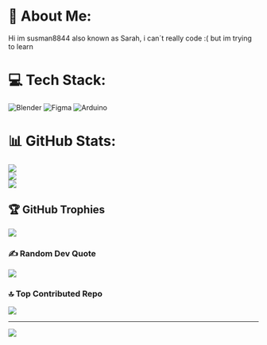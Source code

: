 # 💫 About Me:
Hi im susman8844 also known as Sarah, i can´t really code :( but im trying to learn


# 💻 Tech Stack:
![Blender](https://img.shields.io/badge/blender-%23F5792A.svg?style=for-the-badge&logo=blender&logoColor=white) ![Figma](https://img.shields.io/badge/figma-%23F24E1E.svg?style=for-the-badge&logo=figma&logoColor=white) ![Arduino](https://img.shields.io/badge/-Arduino-00979D?style=for-the-badge&logo=Arduino&logoColor=white)
# 📊 GitHub Stats:
![](https://github-readme-stats.vercel.app/api?username=SUSman8844&theme=material-palenight&hide_border=false&include_all_commits=true&count_private=false)<br/>
![](https://github-readme-streak-stats.herokuapp.com/?user=SUSman8844&theme=material-palenight&hide_border=false)<br/>
![](https://github-readme-stats.vercel.app/api/top-langs/?username=SUSman8844&theme=material-palenight&hide_border=false&include_all_commits=true&count_private=false&layout=compact)

## 🏆 GitHub Trophies
![](https://github-profile-trophy.vercel.app/?username=SUSman8844&theme=gruvbox&no-frame=false&no-bg=true&margin-w=4)

### ✍️ Random Dev Quote
![](https://quotes-github-readme.vercel.app/api?type=horizontal&theme=radical)

### 🔝 Top Contributed Repo
![](https://github-contributor-stats.vercel.app/api?username=SUSman8844&limit=5&theme=dark&combine_all_yearly_contributions=true)

---
[![](https://visitcount.itsvg.in/api?id=SUSman8844&icon=0&color=11)](https://visitcount.itsvg.in)

<!-- Proudly created with GPRM ( https://gprm.itsvg.in ) -->
<!---
susman8844/susman8844 is a ✨ special ✨ repository because its `README.md` (this file) appears on your GitHub profile.
You can click the Preview link to take a look at your changes.
--->
